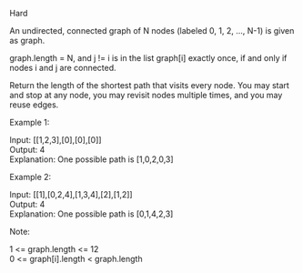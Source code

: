 Hard

An undirected, connected graph of N nodes (labeled 0, 1, 2, ..., N-1) is given as graph.

graph.length = N, and j != i is in the list graph[i] exactly once, if and only if nodes i and j are connected.

Return the length of the shortest path that visits every node. You may start and stop at any node, you may revisit nodes multiple times, and you may reuse edges.

 

Example 1:

Input: [[1,2,3],[0],[0],[0]]  
Output: 4  
Explanation: One possible path is [1,0,2,0,3]

Example 2:

Input: [[1],[0,2,4],[1,3,4],[2],[1,2]]  
Output: 4  
Explanation: One possible path is [0,1,4,2,3]
 

Note:

1 <= graph.length <= 12  
0 <= graph[i].length < graph.length
